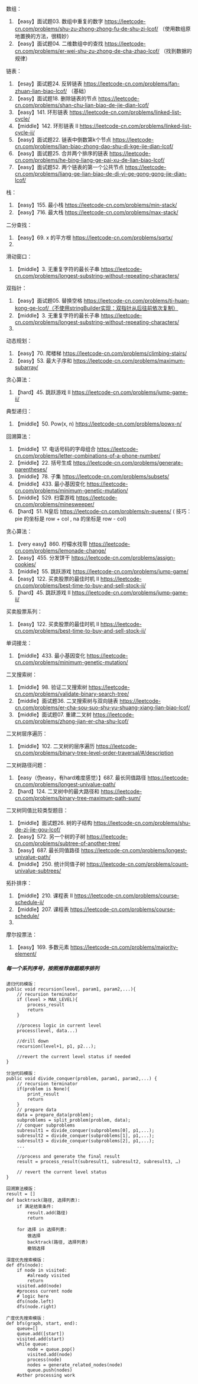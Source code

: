 数组：
1. 【easy】面试题03. 数组中重复的数字 https://leetcode-cn.com/problems/shu-zu-zhong-zhong-fu-de-shu-zi-lcof/ （使用数组原地置换的方法，很精妙）
2. 【easy】面试题04. 二维数组中的查找 https://leetcode-cn.com/problems/er-wei-shu-zu-zhong-de-cha-zhao-lcof/ （找到数据的规律）

链表：
1. 【esay】面试题24. 反转链表 https://leetcode-cn.com/problems/fan-zhuan-lian-biao-lcof/ （基础）
2. 【easy】面试题18. 删除链表的节点 https://leetcode-cn.com/problems/shan-chu-lian-biao-de-jie-dian-lcof/
3. 【easy】141. 环形链表 https://leetcode-cn.com/problems/linked-list-cycle/
4. 【middle】142. 环形链表 II https://leetcode-cn.com/problems/linked-list-cycle-ii/
5. 【easy】面试题22. 链表中倒数第k个节点 https://leetcode-cn.com/problems/lian-biao-zhong-dao-shu-di-kge-jie-dian-lcof/
6. 【easy】面试题25. 合并两个排序的链表 https://leetcode-cn.com/problems/he-bing-liang-ge-pai-xu-de-lian-biao-lcof/
7. 【easy】面试题52. 两个链表的第一个公共节点 https://leetcode-cn.com/problems/liang-ge-lian-biao-de-di-yi-ge-gong-gong-jie-dian-lcof/


栈：
1. 【easy】155. 最小栈 https://leetcode-cn.com/problems/min-stack/
2. 【easy】716. 最大栈 https://leetcode-cn.com/problems/max-stack/

二分查找：
1. 【easy】69. x 的平方根 https://leetcode-cn.com/problems/sqrtx/
2. 

滑动窗口：
1. 【middle】3. 无重复字符的最长子串 https://leetcode-cn.com/problems/longest-substring-without-repeating-characters/

双指针：
1. 【easy】面试题05. 替换空格 https://leetcode-cn.com/problems/ti-huan-kong-ge-lcof/（不使用stringBuilder实现：双指针从后往前依次复制）
2. 【middle】3. 无重复字符的最长子串 https://leetcode-cn.com/problems/longest-substring-without-repeating-characters/
3. 

动态规划：
1. 【easy】70. 爬楼梯 https://leetcode-cn.com/problems/climbing-stairs/
2. 【easy】53. 最大子序和 https://leetcode-cn.com/problems/maximum-subarray/

贪心算法：
1. 【hard】45. 跳跃游戏 II https://leetcode-cn.com/problems/jump-game-ii/

典型递归：
1. 【middle】50. Pow(x, n) https://leetcode-cn.com/problems/powx-n/

回溯算法：
1. 【middle】17. 电话号码的字母组合 https://leetcode-cn.com/problems/letter-combinations-of-a-phone-number/
2. 【middle】22. 括号生成 https://leetcode-cn.com/problems/generate-parentheses/
3. 【middle】78. 子集 https://leetcode-cn.com/problems/subsets/
4. 【middle】433. 最小基因变化 https://leetcode-cn.com/problems/minimum-genetic-mutation/
5. 【middle】529. 扫雷游戏 https://leetcode-cn.com/problems/minesweeper/
6. 【hard】51. N皇后 https://leetcode-cn.com/problems/n-queens/  ( 技巧： pie 的坐标是 row + col , na 的坐标是 row - col)

贪心算法：
1. 【very easy】860. 柠檬水找零 https://leetcode-cn.com/problems/lemonade-change/ 
2. 【easy】455. 分发饼干 https://leetcode-cn.com/problems/assign-cookies/
3. 【middle】55. 跳跃游戏 https://leetcode-cn.com/problems/jump-game/
4. 【easy】122. 买卖股票的最佳时机 II https://leetcode-cn.com/problems/best-time-to-buy-and-sell-stock-ii/
5. 【hard】45. 跳跃游戏 II https://leetcode-cn.com/problems/jump-game-ii/

买卖股票系列：
1. 【easy】122. 买卖股票的最佳时机 II https://leetcode-cn.com/problems/best-time-to-buy-and-sell-stock-ii/

单词接龙：
1. 【middle】433. 最小基因变化 https://leetcode-cn.com/problems/minimum-genetic-mutation/

二叉搜索树：
1. 【middle】98. 验证二叉搜索树 https://leetcode-cn.com/problems/validate-binary-search-tree/
2. 【middle】面试题36. 二叉搜索树与双向链表 https://leetcode-cn.com/problems/er-cha-sou-suo-shu-yu-shuang-xiang-lian-biao-lcof/
3. 【middle】面试题07. 重建二叉树 https://leetcode-cn.com/problems/zhong-jian-er-cha-shu-lcof/

二叉树层序遍历：
1. 【middle】102. 二叉树的层序遍历 https://leetcode-cn.com/problems/binary-tree-level-order-traversal/#/description

二叉树路径问题：
1. 【easy（伪easy，有hard难度感觉）】687. 最长同值路径 https://leetcode-cn.com/problems/longest-univalue-path/
2. 【hard】124. 二叉树中的最大路径和 https://leetcode-cn.com/problems/binary-tree-maximum-path-sum/

二叉树同值比较类型题目：
1. 【middle】面试题26. 树的子结构 https://leetcode-cn.com/problems/shu-de-zi-jie-gou-lcof/
2. 【easy】572. 另一个树的子树 https://leetcode-cn.com/problems/subtree-of-another-tree/
3. 【easy】687. 最长同值路径 https://leetcode-cn.com/problems/longest-univalue-path/
4. 【middle】250. 统计同值子树 https://leetcode-cn.com/problems/count-univalue-subtrees/

拓扑排序：
1. 【middle】210. 课程表 II https://leetcode-cn.com/problems/course-schedule-ii/
2. 【middle】207. 课程表 https://leetcode-cn.com/problems/course-schedule/
3. 

摩尔投票法：
1. 【easy】169. 多数元素 https://leetcode-cn.com/problems/majority-element/

##### 每一个系列序号，按照推荐做题顺序排列

```text
递归代码模版：
public void recursion(level, param1, param2,...){
    // recursion terminator
    if (level > MAX_LEVEL){
        process_result
        return
    }
    
    //process logic in current level
    process(level, data...)
    
    //drill down
    recursion(level+1, p1, p2...);
    
    //revert the current level status if needed
}

分治代码模版：
public void divide_conquer(problem, param1, param2,...) {
    // recursion terminator
    if(problem is None){
        print_result
        return        
    }
    // prepare data
    data = prepare_data(problem);
    subproblems = split_problem(problem, data);
    // conquer subproblems
    subresult1 = divide_conquer(subproblems[0], p1,...);
    subresult2 = divide_conquer(subproblems[1], p1,...);
    subresult3 = divide_conquer(subproblems[2], p1,...);
    ...
    
    //process and generate the final result
    result = process_result(subresult1, subresult2, subresult3, …)

    // revert the current level status
}

回溯算法模版：
result = []
def backtrack(路径, 选择列表):
    if 满足结束条件:
        result.add(路径)
        return
    
    for 选择 in 选择列表:
        做选择
        backtrack(路径, 选择列表)
        撤销选择
        
深度优先搜索模版：
def dfs(node):
    if node in visited:   
        #already visited
        return
    visited.add(node)
    #process current node
    # logic here
    dfs(node.left)
    dfs(node.right)

广度优先搜索模版：
def bfs(graph, start, end):
    queue=[]
    queue.add([start])
    visited.add(start)
    while queue:
        node = queue.pop()
        visited.add(node)
        process(node)
        nodes = generate_related_nodes(node)
        queue.push(nodes)
    #other processing work
```